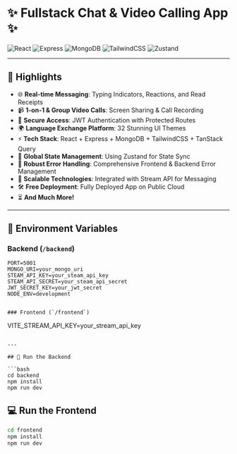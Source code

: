 # ✨ Fullstack Chat & Video Calling App ✨

![React](https://img.shields.io/badge/Frontend-React-blue?style=for-the-badge)
![Express](https://img.shields.io/badge/Backend-Express-green?style=for-the-badge)
![MongoDB](https://img.shields.io/badge/Database-MongoDB-brightgreen?style=for-the-badge)
![TailwindCSS](https://img.shields.io/badge/Styling-TailwindCSS-blueviolet?style=for-the-badge)
![Zustand](https://img.shields.io/badge/State%20Management-Zustand-9cf?style=for-the-badge)

---

## 🚀 Highlights

- 🌐 **Real-time Messaging**: Typing Indicators, Reactions, and Read Receipts  
- 📹 **1-on-1 & Group Video Calls**: Screen Sharing & Call Recording  
- 🔐 **Secure Access**: JWT Authentication with Protected Routes  
- 🌍 **Language Exchange Platform**: 32 Stunning UI Themes  
- ⚡ **Tech Stack**: React + Express + MongoDB + TailwindCSS + TanStack Query  
- 🧠 **Global State Management**: Using Zustand for State Sync  
- 🚨 **Robust Error Handling**: Comprehensive Frontend & Backend Error Management  
- 🌟 **Scalable Technologies**: Integrated with Stream API for Messaging  
- 🛠 **Free Deployment**: Fully Deployed App on Public Cloud  
- ⏳ **And Much More!**

---

## 🧪 Environment Variables

### Backend (`/backend`)

```env
PORT=5001
MONGO_URI=your_mongo_uri
STEAM_API_KEY=your_steam_api_key
STEAM_API_SECRET=your_steam_api_secret
JWT_SECRET_KEY=your_jwt_secret
NODE_ENV=development


### Frontend (`/frontend`)

```
VITE_STREAM_API_KEY=your_stream_api_key
```

---

## 🔧 Run the Backend

```bash
cd backend
npm install
npm run dev
```

## 💻 Run the Frontend

```bash
cd frontend
npm install
npm run dev
```
